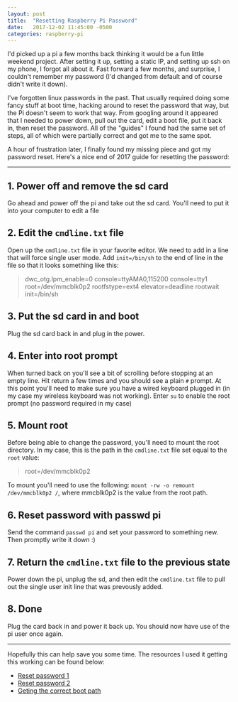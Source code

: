 ```yaml
---
layout: post
title:  "Resetting Raspberry Pi Password"
date:   2017-12-02 11:45:00 -0500
categories: raspberry-pi
---
```

I'd picked up a pi a few months back thinking it would be a fun little weekend project. After setting it up, setting a static IP, and setting up ssh on my phone, I forgot all about it. Fast forward a few months, and surprise, I couldn't remember my password (I'd changed from default and of course didn't write it down).

I've forgotten linux passwords in the past. That usually required doing some fancy stuff at boot time, hacking around to reset the password that way, but the Pi doesn't seem to work that way. From googling around it appeared that I needed to power down, pull out the card, edit a boot file, put it back in, then reset the password. All of the "guides" I found had the same set of steps, all of which were partially correct and got me to the same spot.

A hour of frustration later, I finally found my missing piece and got my password reset. Here's a nice end of 2017 guide for resetting the password:

---

## 1. Power off and remove the sd card
Go ahead and power off the pi and take out the sd card. You'll need to put it into your computer to edit a file

## 2. Edit the `cmdline.txt` file
Open up the `cmdline.txt` file in your favorite editor. We need to add in a line that will force single user mode. Add `init=/bin/sh` to the end of line in the file so that it looks something like this:
>dwc_otg.lpm_enable=0 console=ttyAMA0,115200 console=tty1 root=/dev/mmcblk0p2 rootfstype=ext4 elevator=deadline rootwait init=/bin/sh

## 3. Put the sd card in and boot
Plug the sd card back in and plug in the power.

## 4. Enter into root prompt
When turned back on you'll see a bit of scrolling before stopping at an empty line. Hit return a few times and you should see a plain `#` prompt. At this point you'll need to make sure you have a wired keyboard plugged in (in my case my wireless keyboard was not working). Enter `su` to enable the root prompt (no password required in my case)

## 5. Mount root
Before being able to change the password, you'll need to mount the root directory. In my case, this is the path in the `cmdline.txt` file set equal to the `root` value:
>root=/dev/mmcblk0p2

To mount you'll need to use the following: `mount -rw -o remount /dev/mmcblk0p2 /`, where mmcblk0p2 is the value from the root path.

## 6. Reset password with passwd pi
Send the command `passwd pi` and set your password to something new. Then promptly write it down :)

## 7. Return the `cmdline.txt` file to the previous state
Power down the pi, unplug the sd, and then edit the `cmdline.txt` file to pull out the single user init line that was prevously added.

## 8. Done
Plug the card back in and power it back up. You should now have use of the pi user once again.

---

Hopefully this can help save you some time. The resources I used it getting this working can be found below:

* [Reset password 1](http://mapledyne.com/ideas/2015/8/4/reset-lost-admin-password-for-raspberry-pi)
* [Reset password 2](https://howtoraspberrypi.com/recover-password-raspberry-pi/)
* [Geting the correct boot path](https://www.raspberrypi.org/forums/viewtopic.php?t=193816)
